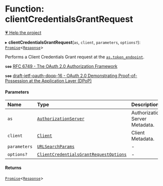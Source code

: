 # Function: clientCredentialsGrantRequest

[💗 Help the project](https://github.com/sponsors/panva)

▸ **clientCredentialsGrantRequest**(`as`, `client`, `parameters`, `options?`): [`Promise`]( https://developer.mozilla.org/en-US/docs/Web/JavaScript/Reference/Global_Objects/Promise )<[`Response`]( https://developer.mozilla.org/en-US/docs/Web/API/Response )\>

Performs a Client Credentials Grant request at the
[`as.token_endpoint`](../interfaces/AuthorizationServer.md#token_endpoint).

**`see`** [RFC 6749 - The OAuth 2.0 Authorization Framework](https://www.rfc-editor.org/rfc/rfc6749.html#section-4.4)

**`see`** [draft-ietf-oauth-dpop-16 - OAuth 2.0 Demonstrating Proof-of-Possession at the Application Layer (DPoP)](https://www.ietf.org/archive/id/draft-ietf-oauth-dpop-16.html#name-dpop-access-token-request)

#### Parameters

| Name | Type | Description |
| :------ | :------ | :------ |
| `as` | [`AuthorizationServer`](../interfaces/AuthorizationServer.md) | Authorization Server Metadata. |
| `client` | [`Client`](../interfaces/Client.md) | Client Metadata. |
| `parameters` | [`URLSearchParams`]( https://developer.mozilla.org/en-US/docs/Web/API/URLSearchParams ) | - |
| `options?` | [`ClientCredentialsGrantRequestOptions`](../interfaces/ClientCredentialsGrantRequestOptions.md) | - |

#### Returns

[`Promise`]( https://developer.mozilla.org/en-US/docs/Web/JavaScript/Reference/Global_Objects/Promise )<[`Response`]( https://developer.mozilla.org/en-US/docs/Web/API/Response )\>
